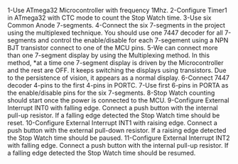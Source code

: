 
1-Use ATmega32 Microcontroller with frequency 1Mhz.
2-Configure Timer1 in ATmega32 with CTC mode to count the Stop Watch time.
3-Use six Common Anode 7-segments.
4-Connect the six 7-segments in the project using the multiplexed technique. You should use one 7447 decoder for all 7-segments 
and control the enable/disable for each 7-segement using a NPN BJT transistor connect to one of the MCU pins.
5-We can connect more than one 7-segment display by using the Multiplexing method.
In this method, *at a time one 7-segment display is driven by the Microcontroller and the rest are OFF. 
It keeps switching the displays using transistors. Due to the persistence of vision, it appears as a normal display.
6-Connect 7447 decoder 4-pins to the first 4-pins in PORTC.
7-Use first 6-pins in PORTA as the enable/disable pins for the six 7-segments.
8-Stop Watch counting should start once the power is connected to the MCU.
9-Configure External Interrupt INT0 with falling edge. 
Connect a push button with the internal pull-up resistor. If a falling edge detected the Stop Watch time should be reset.
10-Configure External Interrupt INT1 with raising edge. 
Connect a push button with the external pull-down resistor. If a raising edge detected the Stop Watch time should be paused.
11-Configure External Interrupt INT2 with falling edge. 
Connect a push button with the internal pull-up resistor. If a falling edge detected the Stop Watch time should be resumed.
